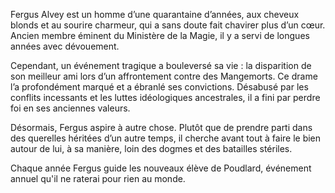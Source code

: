 Fergus Alvey est un homme d’une quarantaine d’années, aux cheveux blonds et au sourire charmeur, qui a sans doute fait chavirer plus d’un cœur. Ancien membre éminent du Ministère de la Magie, il y a servi de longues années avec dévouement.  

Cependant, un événement tragique a bouleversé sa vie : la disparition de son meilleur ami lors d’un affrontement contre des Mangemorts. Ce drame l’a profondément marqué et a ébranlé ses convictions. Désabusé par les conflits incessants et les luttes idéologiques ancestrales, il a fini par perdre foi en ses anciennes valeurs.  

Désormais, Fergus aspire à autre chose. Plutôt que de prendre parti dans des querelles héritées d’un autre temps, il cherche avant tout à faire le bien autour de lui, à sa manière, loin des dogmes et des batailles stériles.  

Chaque année Fergus guide les nouveaux élève de Poudlard, événement annuel qu'il ne raterai pour rien au monde.
